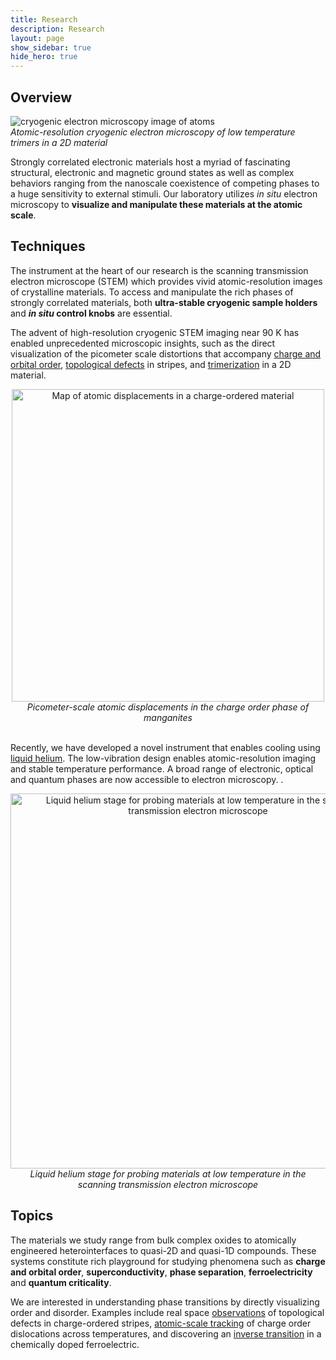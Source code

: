 ```yaml
---
title: Research
description: Research 
layout: page
show_sidebar: true
hide_hero: true
---
```


## Overview

![cryogenic electron microscopy image of atoms](../img/cryoSTEM2.png)
<br><em>Atomic-resolution cryogenic electron microscopy of low temperature trimers in a 2D material</em>


Strongly correlated electronic materials host a myriad of fascinating structural, electronic and magnetic ground states as well as complex behaviors
ranging from the nanoscale coexistence of competing phases to a huge sensitivity to external stimuli.
Our laboratory utilizes <em>in situ</em> electron microscopy to **visualize and manipulate these materials at the atomic scale**.

## Techniques

The instrument at the heart of our research is the scanning transmission electron microscope (STEM) which
provides vivid atomic-resolution images of crystalline materials. To access and manipulate the rich phases of
strongly correlated materials, both **ultra-stable cryogenic sample holders** and **<em>in situ</em> control knobs** are essential.

The advent of high-resolution cryogenic STEM imaging near 90 K has enabled unprecedented microscopic insights, such as the direct visualization of the picometer scale distortions that accompany [charge and orbital order](https://www.nature.com/articles/s41467-021-24026-7), [topological defects](https://www.pnas.org/content/115/7/1445.shor) in stripes, and [trimerization](https://arxiv.org/abs/2411.10445) in a 2D material.

<center>
<img src="../img/PLD.png" alt="Map of atomic displacements in a charge-ordered material"  align ="center" width="500"/>
<br><em>Picometer-scale atomic displacements in the charge order phase of manganites</em>
</center>
<br/>

Recently, we have developed a novel instrument that enables cooling using [liquid helium](https://arxiv.org/abs/2402.00636). The low-vibration design enables atomic-resolution imaging and stable temperature performance. A broad range of electronic, optical and quantum phases are now accessible to electron microscopy.
.
<center>
<img src="../img/LHe.png" alt="Liquid helium stage for probing materials at low temperature in the scanning transmission electron microscope"  align ="center" width="600"/>
<br><em>Liquid helium stage for probing materials at low temperature in the scanning transmission electron microscope</em>
<br/>
</center>


## Topics

The materials we study range from bulk complex oxides to atomically engineered heterointerfaces to quasi-2D
and quasi-1D compounds. These systems constitute rich playground for studying phenomena such as **charge and orbital order**,
**superconductivity**, **phase separation**, **ferroelectricity** and **quantum criticality**.

We are interested in understanding phase transitions by directly visualizing order and disorder.
Examples include real space [observations](https://www.pnas.org/content/115/7/1445.short) of topological defects in charge-ordered stripes, [atomic-scale tracking](https://journals.aps.org/prx/abstract/10.1103/PhysRevX.15.011007) of charge order dislocations across temperatures, and discovering an [inverse transition](https://arxiv.org/abs/2411.10445) in a chemically doped ferroelectric.
